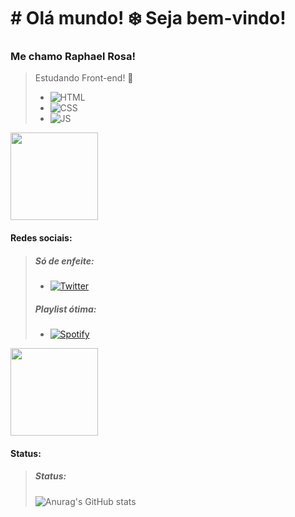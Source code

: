 # # Olá mundo! ❄️ Seja bem-vindo! 
### Me chamo **Raphael Rosa!**

> Estudando Front-end! 🚀
>- ![HTML](https://img.shields.io/badge/HTML-239120?style=for-the-badge&logo=html5&logoColor=white)
>- ![CSS](https://img.shields.io/badge/CSS3-1572B6?style=for-the-badge&logo=css3&logoColor=whitee)
>- ![JS](https://img.shields.io/badge/JavaScript-F7DF1E?style=for-the-badge&logo=javascript&logoColor=black)

<img src="https://pbs.twimg.com/media/GCi20bwWAAERU2r?format=png&name=small" width="140"> 



#### Redes sociais:

> ##### Só de enfeite:
> - [![Twitter](https://img.shields.io/badge/Twitter-1DA1F2?style=for-the-badge&logo=twitter&logoColor=white)](https://twitter.com/byproya)
> ##### Playlist ótima:
> - [![Spotify](https://img.shields.io/badge/Spotify-1ED760?&style=for-the-badge&logo=spotify&logoColor=white
)]((https://open.spotify.com/user/31sjkfobnvdsbnh6u3dfzx7etwp4))

<img src="https://pbs.twimg.com/media/GCi49hcXYAArPrt?format=png&name=small" width="140"> 

#### Status:
> ##### Status:
> ![Anurag's GitHub stats](https://github-readme-stats.vercel.app/api?username=ByProya&show_icons=true&theme=tokyonight)
